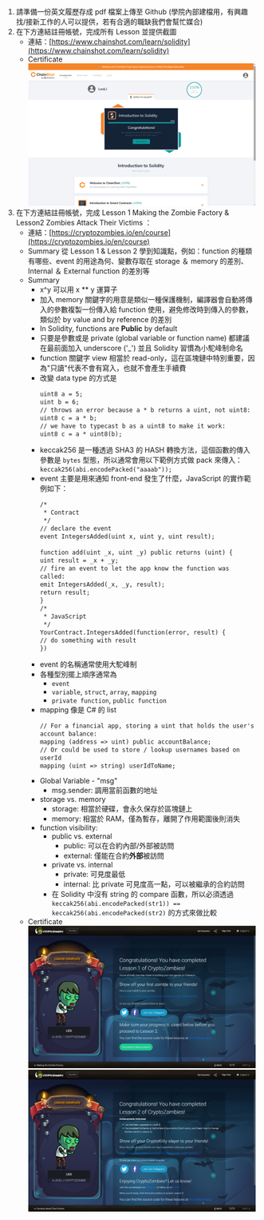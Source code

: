 1. 請準備一份英文履歷存成 pdf 檔案上傳至 Github (學院內部建檔用，有興趣找/接新工作的人可以提供，若有合適的職缺我們會幫忙媒合)
2. 在下方連結註冊帳號，完成所有 Lesson 並提供截圖
    - 連結：[https://www.chainshot.com/learn/solidity](https://www.chainshot.com/learn/solidity)
    - Certificate
    ![](2023-04-01-20-01-03.png)
3. 在下方連結註冊帳號，完成 Lesson 1 Making the Zombie Factory &  Lesson2 Zombies Attack Their Victims ：
    - 連結：[https://cryptozombies.io/en/course](https://cryptozombies.io/en/course)
    - Summary 從 Lesson 1 & Lesson 2 學到知識點，例如：function 的種類有哪些、event 的用途為何、變數存取在 storage ＆ memory 的差別、Internal ＆ External function 的差別等
    - Summary
      - x^y 可以用 x ** y 運算子
      - 加入 memory 關鍵字的用意是類似一種保護機制，編譯器會自動將傳入的參數複製一份傳入給 function 使用，避免修改時到傳入的參數，類似於 by value and by reference 的差別
      - In Solidity, functions are **Public** by default
      - 只要是參數或是 private (global variable or function name) 都建議在最前面加入 underscore ('_') 並且 Solidity 習慣為小駝峰制命名
      - function 關鍵字 view 相當於 read-only，這在區塊鏈中特別重要，因為"只讀"代表不會有寫入，也就不會產生手續費
      - 改變 data type 的方式是
        ```
        uint8 a = 5;
        uint b = 6;
        // throws an error because a * b returns a uint, not uint8:
        uint8 c = a * b;
        // we have to typecast b as a uint8 to make it work:
        uint8 c = a * uint8(b);
        ```
      - keccak256 是一種透過 SHA3 的 HASH 轉換方法，這個函數的傳入參數是 `bytes` 型態，所以通常會用以下範例方式做 pack 來傳入：`keccak256(abi.encodePacked("aaaab"));`
      - event 主要是用來通知 front-end 發生了什麼，JavaScript 的實作範例如下：
        ```
        /*
         * Contract
         */
        // declare the event
        event IntegersAdded(uint x, uint y, uint result);

        function add(uint _x, uint _y) public returns (uint) {
        uint result = _x + _y;
        // fire an event to let the app know the function was called:
        emit IntegersAdded(_x, _y, result);
        return result;
        }
        /*
         * JavaScript
         */
        YourContract.IntegersAdded(function(error, result) {
        // do something with result
        })
        ```
      - event 的名稱通常使用大駝峰制
      - 各種型別擺上順序通常為
        - `event`
        - `variable`, `struct`, `array`, `mapping`
        - `private function`, `public function`
      - mapping 像是 C# 的 list
        ```
        // For a financial app, storing a uint that holds the user's account balance:
        mapping (address => uint) public accountBalance;
        // Or could be used to store / lookup usernames based on userId
        mapping (uint => string) userIdToName;
        ```
      - Global Variable - "msg"
        - msg.sender: 調用當前函數的地址
      - storage vs. memory
        - storage: 相當於硬碟，會永久保存於區塊鏈上
        - memory: 相當於 RAM，僅為暫存，離開了作用範圍後則消失
      - function visibility:
        - public vs. external
          - public: 可以在合約內部/外部被訪問
          - external: 僅能在合約**外部**被訪問
        - private vs. internal
          - private: 可見度最低
          - internal: 比 private 可見度高一點，可以被繼承的合約訪問
        - 在 Solidity 中沒有 string 的 compare 函數，所以必須透過 `keccak256(abi.encodePacked(str1)) == keccak256(abi.encodePacked(str2)` 的方式來做比較
    - Certificate
    ![](2023-04-01-23-06-18.png)
    ![](2023-04-02-00-40-50.png)
